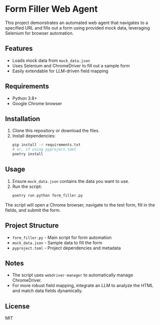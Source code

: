 # Form Filler Web Agent

This project demonstrates an automated web agent that navigates to a specified URL and fills out a form using provided mock data, leveraging Selenium for browser automation.

## Features
- Loads mock data from `mock_data.json`
- Uses Selenium and ChromeDriver to fill out a sample form
- Easily extendable for LLM-driven field mapping

## Requirements
- Python 3.8+
- Google Chrome browser

## Installation
1. Clone this repository or download the files.
2. Install dependencies:
   ```bash
   pip install -r requirements.txt
   # or, if using pyproject.toml
   poetry install
   ```

## Usage
1. Ensure `mock_data.json` contains the data you want to use.
2. Run the script:
   ```bash
   poetry run python form_filler.py
   ```

The script will open a Chrome browser, navigate to the test form, fill in the fields, and submit the form.

## Project Structure
- `form_filler.py` - Main script for form automation
- `mock_data.json` - Sample data to fill the form
- `pyproject.toml` - Project dependencies and metadata

## Notes
- The script uses `webdriver-manager` to automatically manage ChromeDriver.
- For more robust field mapping, integrate an LLM to analyze the HTML and match data fields dynamically.

## License
MIT 